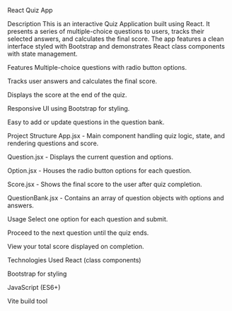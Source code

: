 React Quiz App

Description
This is an interactive Quiz Application built using React. It presents a series of multiple-choice questions to users, tracks their selected answers, and calculates the final score. The app features a clean interface styled with Bootstrap and demonstrates React class components with state management.


Features
Multiple-choice questions with radio button options.

Tracks user answers and calculates the final score.

Displays the score at the end of the quiz.

Responsive UI using Bootstrap for styling.

Easy to add or update questions in the question bank.


Project Structure
App.jsx - Main component handling quiz logic, state, and rendering questions and score.

Question.jsx - Displays the current question and options.

Option.jsx - Houses the radio button options for each question.

Score.jsx - Shows the final score to the user after quiz completion.

QuestionBank.jsx - Contains an array of question objects with options and answers.


Usage
Select one option for each question and submit.

Proceed to the next question until the quiz ends.

View your total score displayed on completion.


Technologies Used
React (class components)

Bootstrap for styling

JavaScript (ES6+)

Vite build tool
